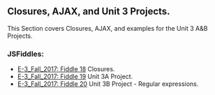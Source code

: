 ## Closures, AJAX, and Unit 3 Projects.

This Section covers Closures, AJAX, and examples for the Unit 3 A&B Projects.

### JSFiddles:

 * [E-3_Fall_2017: Fiddle 18](https://jsfiddle.net/RMFrenette/tay3tgp5/) Closures.
 * [E-3_Fall_2017: Fiddle 19](https://jsfiddle.net/RMFrenette/1ze0sqqn/) Unit 3A Project.
 * [E-3_Fall_2017: Fiddle 20](https://jsfiddle.net/RMFrenette/gum8mzx5/) Unit 3B Project - Regular expressions.
